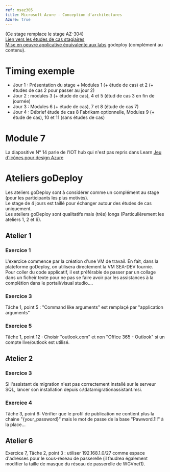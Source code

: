 ```yaml
---
ref: msaz305
title: Microsoft Azure - Conception d'architectures
Azure: true
---
```

(Ce stage remplace le stage AZ-304)  
[Lien vers les études de cas stagiaires](https://microsoftlearning.github.io/AZ-305-DesigningMicrosoftAzureInfrastructureSolutions/)  
[Mise en oeuvre applicative équivalente aux labs](ttps://github.com/microsoft/TailwindTraders) godeploy (complément au contenu).
# Timing exemple
- Jour 1 : Présentation du stage + Modules 1 (+ étude de cas) et 2 (+ études de cas 2 pour passer au jour 2)
- Jour 2 : modules 3 (+ étude de cas), 4 et 5 (étud de cas 3 en fin de journée)
- Jour 3 : Modules 6 (+ étude de cas), 7 et 8 (étude de cas 7)
- Jour 4 : Débrief étude de cas 8 Fabrikam optionnelle, Modules 9 (+ étude de cas), 10 et 11 (sans études de cas)
# Module 7
La diapositive N° 14 parle de l'IOT hub qui n'est pas repris dans Learn
[Jeu d'icônes pour design Azure](https://docs.microsoft.com/en-us/azure/architecture/icons/)
# Ateliers goDeploy
Les ateliers goDeploy sont à considérer comme un complément au stage (pour les participants les plus motivés).  
Le stage de 4 jours est taillé pour échanger autour des études de cas uniquement.  
Les ateliers goDeploy sont qualitatifs mais (très) longs (Particulièrement les ateliers 1, 2 et 6).  
## Atelier 1
### Exercice 1
L'exercice commence par la création d'une VM de travail. En fait, dans la plateforme goDeploy, on utilisera directement la VM SEA-DEV fournie.  
Pour coller du code applicatif, il est préférable de passer par un collage dans un ficheir texte pour ne pas se faire avoir par les assistances à la complétion dans le portail/visual studio....  
### Exercice 3
Tâche 1, point 5 : "Command like arguments" est remplaçé par "application arguments"
### Exercice 5
Tâche 1, point 12 : Choisir "outlook.com" et non "Office 365 - Outlook" si un compte live/outlook est utilisé.
## Atelier 2
### Exercice 3
Si l'assistant de migration n'est pas correctement installé sur le serveur SQL, lancer son installation depuis c:\datamigrationassistant.msi.  
### Exercice 4
Tâche 3, point 6: Vérifier que le profil de publication ne contient plus la chaine "{your_password}" mais le mot de passe de la base "Pawword.1!!" à la place...
## Atelier 6
  Exercice 7, Tâche 2, point 3 : utiliser 192.168.1.0/27 comme espace d'adresses pour le sous-réseau de passerelle (il faudrea également modifier la taille de masque du réseau de passerelle de WGVnet1).